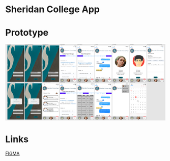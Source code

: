 # Sheridan College App




# **Prototype**
<img width="1410" alt="Screen Shot 2022-02-12 at 3 48 29 AM" src="https://github.com/kabire/INFO31179_Assignment2/blob/main/prototype.png">



# **Links**
[FIGMA](https://www.figma.com/file/0OlD225pPi0L3sE0RORBcv/Sheridan-Course-App_2nd)<br />

